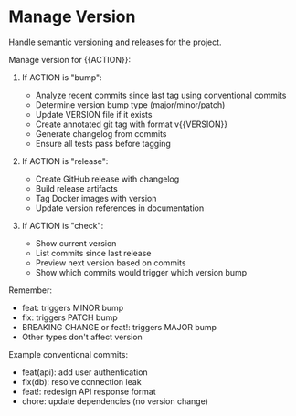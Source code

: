 # Manage Version

Handle semantic versioning and releases for the project.

Manage version for {{ACTION}}:

1. If ACTION is "bump":
   - Analyze recent commits since last tag using conventional commits
   - Determine version bump type (major/minor/patch)
   - Update VERSION file if it exists
   - Create annotated git tag with format v{{VERSION}}
   - Generate changelog from commits
   - Ensure all tests pass before tagging

2. If ACTION is "release":
   - Create GitHub release with changelog
   - Build release artifacts
   - Tag Docker images with version
   - Update version references in documentation

3. If ACTION is "check":
   - Show current version
   - List commits since last release
   - Preview next version based on commits
   - Show which commits would trigger which version bump

Remember:
- feat: triggers MINOR bump
- fix: triggers PATCH bump
- BREAKING CHANGE or feat!: triggers MAJOR bump
- Other types don't affect version

Example conventional commits:
- feat(api): add user authentication
- fix(db): resolve connection leak
- feat!: redesign API response format
- chore: update dependencies (no version change)